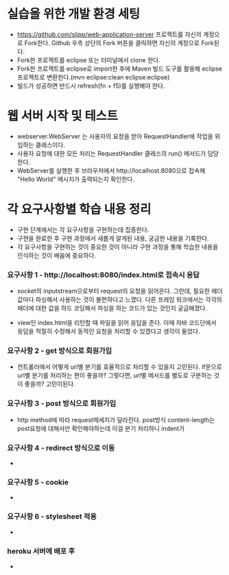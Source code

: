 # 실습을 위한 개발 환경 세팅
* https://github.com/slipp/web-application-server 프로젝트를 자신의 계정으로 Fork한다. Github 우측 상단의 Fork 버튼을 클릭하면 자신의 계정으로 Fork된다.
* Fork한 프로젝트를 eclipse 또는 터미널에서 clone 한다.
* Fork한 프로젝트를 eclipse로 import한 후에 Maven 빌드 도구를 활용해 eclipse 프로젝트로 변환한다.(mvn eclipse:clean eclipse:eclipse)
* 빌드가 성공하면 반드시 refresh(fn + f5)를 실행해야 한다.

# 웹 서버 시작 및 테스트
* webserver.WebServer 는 사용자의 요청을 받아 RequestHandler에 작업을 위임하는 클래스이다.
* 사용자 요청에 대한 모든 처리는 RequestHandler 클래스의 run() 메서드가 담당한다.
* WebServer를 실행한 후 브라우저에서 http://localhost:8080으로 접속해 "Hello World" 메시지가 출력되는지 확인한다.

# 각 요구사항별 학습 내용 정리
* 구현 단계에서는 각 요구사항을 구현하는데 집중한다. 
* 구현을 완료한 후 구현 과정에서 새롭게 알게된 내용, 궁금한 내용을 기록한다.
* 각 요구사항을 구현하는 것이 중요한 것이 아니라 구현 과정을 통해 학습한 내용을 인식하는 것이 배움에 중요하다. 

### 요구사항 1 - http://localhost:8080/index.html로 접속시 응답
* socket의 inputstream으로부터 request의 요청을 읽어온다. 
  그런데, 필요한 헤더 값마다 파싱해서 사용하는 것이 불편하다고 느꼈다. 다른 프레임 워크에서는 각각의 헤더에 대한 값을 하드 코딩해서 파싱을 하는 코드가 있는 것인지 궁금해졌다.
  
* view인 index.html을 리턴할 때 파일을 읽어 응답을 준다. 이때 자바 코드단에서 응답을 적절히 수정해서 동적인 요청을 처리할 수 있겠다고 생각이 들었다.
### 요구사항 2 - get 방식으로 회원가입
* 컨트롤러에서 어떻게 url별 분기를 효율적으로 처리할 수 있을지 고민된다. if문으로 url별 분기를 처리하는 편이 좋을까? 그렇다면,
url별 메서드를 별도로 구분하는 것이 좋을까? 고민이된다.

### 요구사항 3 - post 방식으로 회원가입
* http method에 따라 request메세지가 달라진다. post방식 content-length는
 post요청에 대해서만 확인해야하는데 이걸 분기 처리하니 indent가

### 요구사항 4 - redirect 방식으로 이동
* 

### 요구사항 5 - cookie
* 

### 요구사항 6 - stylesheet 적용
* 

### heroku 서버에 배포 후
* 